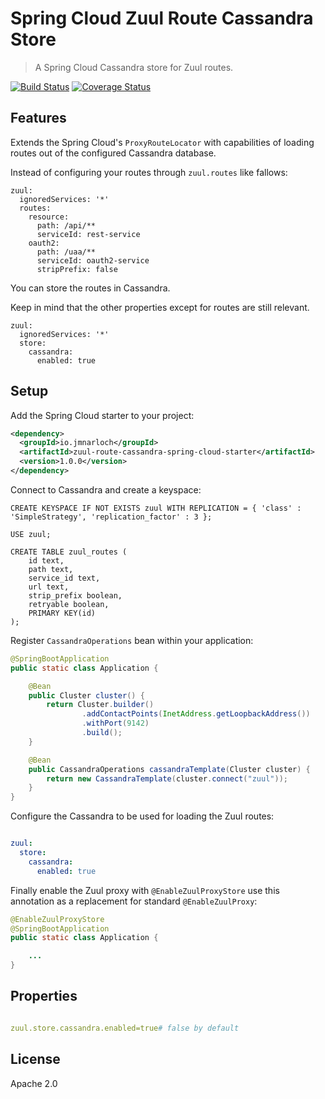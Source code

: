 # Spring Cloud Zuul Route Cassandra Store

> A Spring Cloud Cassandra store for Zuul routes.

[![Build Status](https://travis-ci.org/jmnarloch/zuul-route-cassandra-spring-cloud-starter.svg?branch=master)](https://travis-ci.org/jmnarloch/zuul-route-cassandra-spring-cloud-starter)
[![Coverage Status](https://coveralls.io/repos/jmnarloch/zuul-route-cassandra-spring-cloud-starter/badge.svg?branch=master&service=github)](https://coveralls.io/github/jmnarloch/zuul-route-cassandra-spring-cloud-starter?branch=master)

## Features

Extends the Spring Cloud's `ProxyRouteLocator` with capabilities of loading routes out of the configured Cassandra database.

Instead of configuring your routes through `zuul.routes` like fallows:

```
zuul:
  ignoredServices: '*'
  routes:
    resource:
      path: /api/**
      serviceId: rest-service
    oauth2:
      path: /uaa/**
      serviceId: oauth2-service
      stripPrefix: false
```

You can store the routes in Cassandra.

Keep in mind that the other properties except for routes are still relevant.

```
zuul:
  ignoredServices: '*'
  store:
    cassandra:
      enabled: true
```

## Setup

Add the Spring Cloud starter to your project:

```xml
<dependency>
  <groupId>io.jmnarloch</groupId>
  <artifactId>zuul-route-cassandra-spring-cloud-starter</artifactId>
  <version>1.0.0</version>
</dependency>
```

Connect to Cassandra and create a keyspace:

```cql
CREATE KEYSPACE IF NOT EXISTS zuul WITH REPLICATION = { 'class' : 'SimpleStrategy', 'replication_factor' : 3 };

USE zuul;

CREATE TABLE zuul_routes (
    id text,
    path text,
    service_id text,
    url text,
    strip_prefix boolean,
    retryable boolean,
    PRIMARY KEY(id)
);
```

Register `CassandraOperations` bean within your application:

```java
@SpringBootApplication
public static class Application {

    @Bean
    public Cluster cluster() {
        return Cluster.builder()
                .addContactPoints(InetAddress.getLoopbackAddress())
                .withPort(9142)
                .build();
    }

    @Bean
    public CassandraOperations cassandraTemplate(Cluster cluster) {
        return new CassandraTemplate(cluster.connect("zuul"));
    }
}
```

Configure the Cassandra to be used for loading the Zuul routes:

```yaml

zuul:
  store:
    cassandra:
      enabled: true

```

Finally enable the Zuul proxy with `@EnableZuulProxyStore` use this annotation as a replacement for standard `@EnableZuulProxy`:

```java
@EnableZuulProxyStore
@SpringBootApplication
public static class Application {

    ...
}
```

## Properties

```yaml

zuul.store.cassandra.enabled=true# false by default

```

## License

Apache 2.0